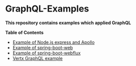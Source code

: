 # GraphQL-Examples

**This repository contains examples which applied GraphQL**

**Table of Contents**

* [Example of Node.js express and Apollo](apollo-server/)
* [Example of spring-boot-web](spring-boot-webmvc/)
* [Example of spring-boot-webflux](spring-boot-webflux/)
* [Vertx GraphQL example](vertx/)